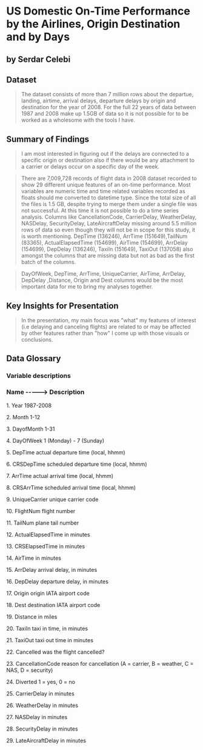 # US Domestic On-Time Performance by the Airlines, Origin Destination and by Days
## by Serdar Celebi


## Dataset

> The dataset consists of more than 7 million rows about the departue, landing, airtime, arrival delays, departure delays by origin and destination for the year of 2008. For the full 22 years of data between 1987 and 2008 make up 1.5GB of data so it is not possible for to be worked as a wholesome with the tools I have. 


## Summary of Findings

>I am most interested in figuring out if the delays are connected to a specific origin or destination also if there would be any attachment to a carrier or delays occur on a specific day of the week.

> There are 7,009,728 records of flight data in 2008 dataset recorded to show 29 different unique features of an on-time performance. Most variables are numeric time and time related variables recorded as floats should me converted to datetime type. Since the total size of all the files is 1.5 GB, despite trying to merge them under a single file was not successful. At this time it is not possible to do a time series analysis. Columns like CancellationCode, CarrierDelay, WeatherDelay, NASDelay, SecurityDelay, LateAircraftDelay missing around 5.5 million rows of data so even though they will not be in scope for this study, it is worth mentioning. DepTime (136246), ArrTime (151649),TailNum (83365), ActualElapsedTime (154699), AirTime (154699), ArrDelay (154699), DepDelay (136246), TaxiIn (151649), TaxiOut (137058) also amongst the columns that are missing data but not as bad as the first batch of the columns.

>DayOfWeek, DepTime, ArrTime, UniqueCarrier, AirTime, ArrDelay, DepDelay ,Distance, Origin and Dest columns would be the most important data for me to bring my analyses together.


## Key Insights for Presentation

> In the presentation, my main focus was "what" my features of interest (i.e delaying and canceling flights) are related to or may be affected by other features rather than "how" I come up with those visuals or conclusions.

## Data Glossary

### Variable descriptions

### Name	-----> Description
<p>1.	Year	1987-2008</p>
<p>2.	Month	1-12</p>
<p>3.	DayofMonth	1-31</p>
<p>4.	DayOfWeek	1 (Monday) - 7 (Sunday)</p>
<p>5.	DepTime	actual departure time (local, hhmm)</p>
<p>6.	CRSDepTime	scheduled departure time (local, hhmm)</p>
<p>7.	ArrTime	actual arrival time (local, hhmm)</p>
<p>8.	CRSArrTime	scheduled arrival time (local, hhmm)</p>
<p>9.	UniqueCarrier	unique carrier code</p>
<p>10.	FlightNum	flight number</p>
<p>11.	TailNum	plane tail number</p>
<p>12.	ActualElapsedTime	in minutes</p>
<p>13.	CRSElapsedTime	in minutes</p>
<p>14.	AirTime	in minutes</p>
<p>15.	ArrDelay	arrival delay, in minutes</p>
<p>16.	DepDelay	departure delay, in minutes</p>
<p>17.	Origin	origin IATA airport code</p>
<p>18.	Dest	destination IATA airport code</p>
<p>19.	Distance	in miles</p>
<p>20.	TaxiIn	taxi in time, in minutes</p>
<p>21.	TaxiOut	taxi out time in minutes</p>
<p>22.	Cancelled	was the flight cancelled?</p>
<p>23.	CancellationCode	reason for cancellation (A = carrier, B = weather, C = NAS, D = security)</p>
<p>24.	Diverted	1 = yes, 0 = no</p>
<p>25.	CarrierDelay	in minutes</p>
<p>26.	WeatherDelay	in minutes</p>
<p>27.	NASDelay	in minutes</p>
<p>28.	SecurityDelay	in minutes</p>
<p>29.	LateAircraftDelay	in minutes</p>
